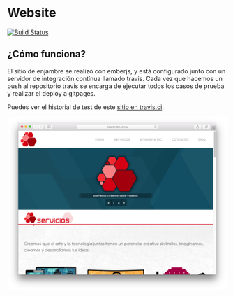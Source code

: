 # Website

[![Build Status](https://travis-ci.org/EnjambreBit/website.svg?branch=master)](https://travis-ci.org/EnjambreBit/website)


## ¿Cómo funciona?

El sitio de enjambre se realizó con emberjs, y está configurado junto con un servidor
de integración contínua llamado travis. Cada vez que hacemos un push al repositorio travis
se encarga de ejecutar todos los casos de prueba y realizar el deploy a gitpages.

Puedes ver el historial de test de este [sitio en travis.ci](https://travis-ci.org/EnjambreBit/website).

![](preview.png)
